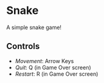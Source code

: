 # Snake
​A simple snake game!

## Controls
- *Movement*: Arrow Keys
- *Quit*: Q (in Game Over screen)​
- *Restart*: R (in Game Over screen)